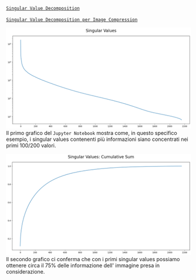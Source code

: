 [`Singular Value Decomposition`](https://www.youtube.com/watch?v=CpD9XlTu3ys)

[`Singular Value Decomposition per Image Compression`](http://timbaumann.info/svd-image-compression-demo/)

![alt text](img/singularvalues.png)
Il primo grafico del `Jupyter Notebook` mostra come, in questo specifico esempio, i singular values contenenti più informazioni siano concentrati nei primi 100/200 valori.

![alt text](img/cumulativesum.png)
Il secondo grafico ci conferma che con i primi singular values possiamo ottenere circa il 75% delle informazione dell' immagine presa in considerazione.
